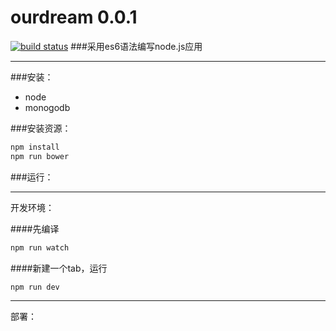 # ourdream 0.0.1
[travis-image]:https://img.shields.io/travis/xiaokekeT/ourdream/master.svg?style=flat-square
[travis-url]:https://travis-ci.org/xiaokekeT/ourdream
[![build status][travis-image]][travis-url]
###采用es6语法编写node.js应用

***

###安装：
* node
* monogodb

###安装资源：
```js
npm install
npm run bower
```

###运行：

****

开发环境：

####先编译

```js
npm run watch
```

####新建一个tab，运行
```js
npm run dev
```
****

部署：

```js

```